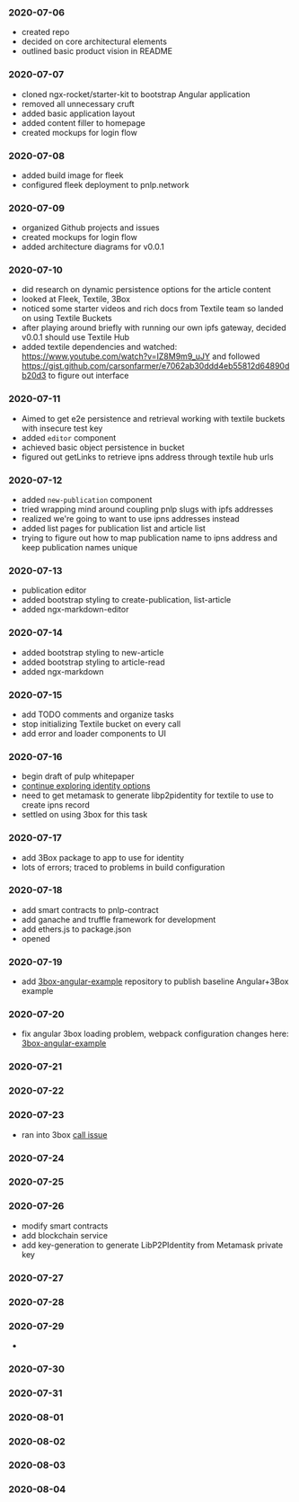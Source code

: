 ### 2020-07-06

- created repo
- decided on core architectural elements
- outlined basic product vision in README

### 2020-07-07

- cloned ngx-rocket/starter-kit to bootstrap Angular application
- removed all unnecessary cruft
- added basic application layout
- added content filler to homepage
- created mockups for login flow

### 2020-07-08

- added build image for fleek
- configured fleek deployment to pnlp.network

### 2020-07-09

- organized Github projects and issues
- created mockups for login flow
- added architecture diagrams for v0.0.1

### 2020-07-10

- did research on dynamic persistence options for the article content
- looked at Fleek, Textile, 3Box
- noticed some starter videos and rich docs from Textile team so landed on using Textile Buckets
- after playing around briefly with running our own ipfs gateway, decided v0.0.1 should use Textile Hub
- added textile dependencies and watched: https://www.youtube.com/watch?v=IZ8M9m9_uJY and followed https://gist.github.com/carsonfarmer/e7062ab30ddd4eb55812d64890db20d3 to figure out interface

### 2020-07-11

- Aimed to get e2e persistence and retrieval working with textile buckets with insecure test key
- added `editor` component
- achieved basic object persistence in bucket
- figured out getLinks to retrieve ipns address through textile hub urls

### 2020-07-12

- added `new-publication` component
- tried wrapping mind around coupling pnlp slugs with ipfs addresses
- realized we're going to want to use ipns addresses instead
- added list pages for publication list and article list
- trying to figure out how to map publication name to ipns address and keep publication names unique

### 2020-07-13

- publication editor
- added bootstrap styling to create-publication, list-article
- added ngx-markdown-editor

### 2020-07-14

- added bootstrap styling to new-article
- added bootstrap styling to article-read
- added ngx-markdown

### 2020-07-15

- add TODO comments and organize tasks
- stop initializing Textile bucket on every call
- add error and loader components to UI

### 2020-07-16

- begin draft of pulp whitepaper
- [continue exploring identity options](https://filecoinproject.slack.com/archives/C016LN9CZDH/p1594898788197400)
- need to get metamask to generate libp2pidentity for textile to use to create ipns record
- settled on using 3box for this task

### 2020-07-17

- add 3Box package to app to use for identity
- lots of errors; traced to problems in build configuration

### 2020-07-18

- add smart contracts to pnlp-contract
- add ganache and truffle framework for development
- add ethers.js to package.json
- opened

### 2020-07-19

- add [3box-angular-example](https://github.com/pnlp-network/3box-angular-example) repository to publish baseline Angular+3Box example

### 2020-07-20

- fix angular 3box loading problem, webpack configuration changes here: [3box-angular-example](https://github.com/pnlp-network/3box-angular-example)

### 2020-07-21

### 2020-07-22

### 2020-07-23

- ran into 3box [call issue](https://filecoinproject.slack.com/archives/C016WNAD649/p1595509083332200)

### 2020-07-24

### 2020-07-25

### 2020-07-26

- modify smart contracts
- add blockchain service
- add key-generation to generate LibP2PIdentity from Metamask private key

### 2020-07-27

### 2020-07-28

### 2020-07-29

-

### 2020-07-30

### 2020-07-31

### 2020-08-01

### 2020-08-02

### 2020-08-03

### 2020-08-04
